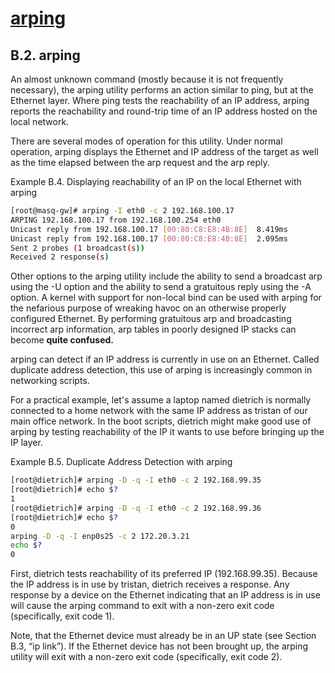 # **[arping](http://linux-ip.net/html/tools-arping.html)**

## B.2. arping

An almost unknown command (mostly because it is not frequently necessary), the arping utility performs an action similar to ping, but at the Ethernet layer. Where ping tests the reachability of an IP address, arping reports the reachability and round-trip time of an IP address hosted on the local network.

There are several modes of operation for this utility. Under normal operation, arping displays the Ethernet and IP address of the target as well as the time elapsed between the arp request and the arp reply.

Example B.4. Displaying reachability of an IP on the local Ethernet with arping

```bash
[root@masq-gw]# arping -I eth0 -c 2 192.168.100.17
ARPING 192.168.100.17 from 192.168.100.254 eth0
Unicast reply from 192.168.100.17 [00:80:C8:E8:4B:8E]  8.419ms
Unicast reply from 192.168.100.17 [00:80:C8:E8:4B:8E]  2.095ms
Sent 2 probes (1 broadcast(s))
Received 2 response(s)
```

Other options to the arping utility include the ability to send a broadcast arp using the -U option and the ability to send a gratuitous reply using the -A option. A kernel with support for non-local bind can be used with arping for the nefarious purpose of wreaking havoc on an otherwise properly configured Ethernet. By performing gratuitous arp and broadcasting incorrect arp information, arp tables in poorly designed IP stacks can become **quite confused.**

arping can detect if an IP address is currently in use on an Ethernet. Called duplicate address detection, this use of arping is increasingly common in networking scripts.

For a practical example, let's assume a laptop named dietrich is normally connected to a home network with the same IP address as tristan of our main office network. In the boot scripts, dietrich might make good use of arping by testing reachability of the IP it wants to use before bringing up the IP layer.

Example B.5. Duplicate Address Detection with arping

```bash
[root@dietrich]# arping -D -q -I eth0 -c 2 192.168.99.35
[root@dietrich]# echo $?
1
[root@dietrich]# arping -D -q -I eth0 -c 2 192.168.99.36
[root@dietrich]# echo $?
0
arping -D -q -I enp0s25 -c 2 172.20.3.21
echo $?
0
```

First, dietrich tests reachability of its preferred IP (192.168.99.35). Because the IP address is in use by tristan, dietrich receives a response. Any response by a device on the Ethernet indicating that an IP address is in use will cause the arping command to exit with a non-zero exit code (specifically, exit code 1).

Note, that the Ethernet device must already be in an UP state (see Section B.3, “ip link”). If the Ethernet device has not been brought up, the arping utility will exit with a non-zero exit code (specifically, exit code 2).
